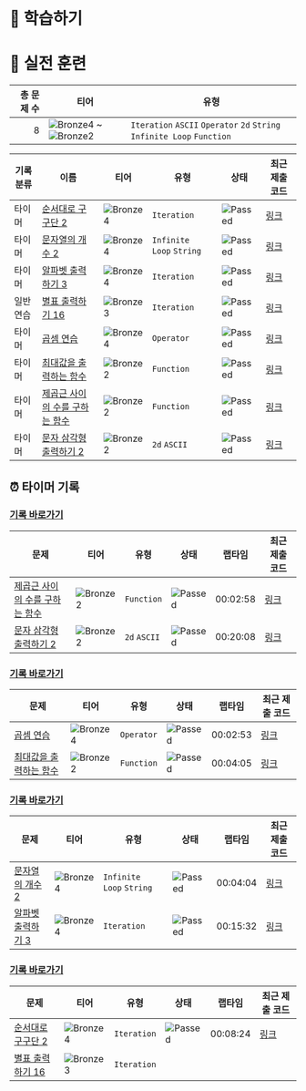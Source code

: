 # 📖 학습하기

# 🥇 실전 훈련
|총 문제 수|티어|유형|
|---:|---|---|
|8|![Bronze4][b4] ~ ![Bronze2][b2]|`Iteration` `ASCII` `Operator` `2d` `String` `Infinite Loop` `Function`|

|기록분류|이름|티어|유형|상태|최근 제출 코드|
|---|---|---|---|---|---|
|타이머|[순서대로 구구단 2](https://www.codetree.ai/training-field/search/problems/multiplication-table-in-order-2)|![Bronze4][b4]|`Iteration`|![Passed][passed]|[링크](https://github.com/essential2189/codetree-TILs/blob/main/240129/%EC%88%9C%EC%84%9C%EB%8C%80%EB%A1%9C%20%EA%B5%AC%EA%B5%AC%EB%8B%A8%202/multiplication-table-in-order-2.cpp)|
|타이머|[문자열의 개수 2](https://www.codetree.ai/training-field/search/problems/number-of-spring-2)|![Bronze4][b4]|`Infinite Loop` `String`|![Passed][passed]|[링크](https://github.com/essential2189/codetree-TILs/blob/main/240129/%EB%AC%B8%EC%9E%90%EC%97%B4%EC%9D%98%20%EA%B0%9C%EC%88%98%202/number-of-spring-2.cpp)|
|타이머|[알파벳 출력하기 3](https://www.codetree.ai/training-field/search/problems/print-alphabet-3)|![Bronze4][b4]|`Iteration`|![Passed][passed]|[링크](https://github.com/essential2189/codetree-TILs/blob/main/240129/%EC%95%8C%ED%8C%8C%EB%B2%B3%20%EC%B6%9C%EB%A0%A5%ED%95%98%EA%B8%B0%203/print-alphabet-3.cpp)|
|일반 연습|[별표 출력하기 16](https://www.codetree.ai/training-field/search/problems/print-star-16)|![Bronze3][b3]|`Iteration`|![Passed][passed]|[링크](https://github.com/essential2189/codetree-TILs/blob/main/240129/%EB%B3%84%ED%91%9C%20%EC%B6%9C%EB%A0%A5%ED%95%98%EA%B8%B0%2016/print-star-16.cpp)|
|타이머|[곱셈 연습](https://www.codetree.ai/training-field/search/problems/multiply-practice)|![Bronze4][b4]|`Operator`|![Passed][passed]|[링크](https://github.com/essential2189/codetree-TILs/blob/main/240129/%EA%B3%B1%EC%85%88%20%EC%97%B0%EC%8A%B5/multiply-practice.cpp)|
|타이머|[최대값을 출력하는 함수](https://www.codetree.ai/training-field/search/problems/function-that-outputs-maximum-value)|![Bronze2][b2]|`Function`|![Passed][passed]|[링크](https://github.com/essential2189/codetree-TILs/blob/main/240129/%EC%B5%9C%EB%8C%80%EA%B0%92%EC%9D%84%20%EC%B6%9C%EB%A0%A5%ED%95%98%EB%8A%94%20%ED%95%A8%EC%88%98/function-that-outputs-maximum-value.cpp)|
|타이머|[제곱근 사이의 수를 구하는 함수](https://www.codetree.ai/training-field/search/problems/function-to-find-number-between-square-roots)|![Bronze2][b2]|`Function`|![Passed][passed]|[링크](https://github.com/essential2189/codetree-TILs/blob/main/240129/%EC%A0%9C%EA%B3%B1%EA%B7%BC%20%EC%82%AC%EC%9D%B4%EC%9D%98%20%EC%88%98%EB%A5%BC%20%EA%B5%AC%ED%95%98%EB%8A%94%20%ED%95%A8%EC%88%98/function-to-find-number-between-square-roots.cpp)|
|타이머|[문자 삼각형 출력하기 2](https://www.codetree.ai/training-field/search/problems/print-char-triangle-2)|![Bronze2][b2]|`2d` `ASCII`|![Passed][passed]|[링크](https://github.com/essential2189/codetree-TILs/blob/main/240129/%EB%AC%B8%EC%9E%90%20%EC%82%BC%EA%B0%81%ED%98%95%20%EC%B6%9C%EB%A0%A5%ED%95%98%EA%B8%B0%202/print-char-triangle-2.cpp)|


## ⏰ 타이머 기록
### [기록 바로가기](https://www.codetree.ai/training-field/my-records/timer/6752)

|문제|티어|유형|상태|랩타임|최근 제출 코드|
|---|---|---|---|---|---|
[제곱근 사이의 수를 구하는 함수](https://www.codetree.ai/training-field/search/problems/function-to-find-number-between-square-roots)|![Bronze2][b2]|`Function`|![Passed][passed]|00:02:58|[링크](https://github.com/essential2189/codetree-TILs/blob/main/240129/%EC%A0%9C%EA%B3%B1%EA%B7%BC%20%EC%82%AC%EC%9D%B4%EC%9D%98%20%EC%88%98%EB%A5%BC%20%EA%B5%AC%ED%95%98%EB%8A%94%20%ED%95%A8%EC%88%98/function-to-find-number-between-square-roots.cpp)|
[문자 삼각형 출력하기 2](https://www.codetree.ai/training-field/search/problems/print-char-triangle-2)|![Bronze2][b2]|`2d` `ASCII`|![Passed][passed]|00:20:08|[링크](https://github.com/essential2189/codetree-TILs/blob/main/240129/%EB%AC%B8%EC%9E%90%20%EC%82%BC%EA%B0%81%ED%98%95%20%EC%B6%9C%EB%A0%A5%ED%95%98%EA%B8%B0%202/print-char-triangle-2.cpp)|


### [기록 바로가기](https://www.codetree.ai/training-field/my-records/timer/6749)

|문제|티어|유형|상태|랩타임|최근 제출 코드|
|---|---|---|---|---|---|
[곱셈 연습](https://www.codetree.ai/training-field/search/problems/multiply-practice)|![Bronze4][b4]|`Operator`|![Passed][passed]|00:02:53|[링크](https://github.com/essential2189/codetree-TILs/blob/main/240129/%EA%B3%B1%EC%85%88%20%EC%97%B0%EC%8A%B5/multiply-practice.cpp)|
[최대값을 출력하는 함수](https://www.codetree.ai/training-field/search/problems/function-that-outputs-maximum-value)|![Bronze2][b2]|`Function`|![Passed][passed]|00:04:05|[링크](https://github.com/essential2189/codetree-TILs/blob/main/240129/%EC%B5%9C%EB%8C%80%EA%B0%92%EC%9D%84%20%EC%B6%9C%EB%A0%A5%ED%95%98%EB%8A%94%20%ED%95%A8%EC%88%98/function-that-outputs-maximum-value.cpp)|


### [기록 바로가기](https://www.codetree.ai/training-field/my-records/timer/6724)

|문제|티어|유형|상태|랩타임|최근 제출 코드|
|---|---|---|---|---|---|
[문자열의 개수 2](https://www.codetree.ai/training-field/search/problems/number-of-spring-2)|![Bronze4][b4]|`Infinite Loop` `String`|![Passed][passed]|00:04:04|[링크](https://github.com/essential2189/codetree-TILs/blob/main/240129/%EB%AC%B8%EC%9E%90%EC%97%B4%EC%9D%98%20%EA%B0%9C%EC%88%98%202/number-of-spring-2.cpp)|
[알파벳 출력하기 3](https://www.codetree.ai/training-field/search/problems/print-alphabet-3)|![Bronze4][b4]|`Iteration`|![Passed][passed]|00:15:32|[링크](https://github.com/essential2189/codetree-TILs/blob/main/240129/%EC%95%8C%ED%8C%8C%EB%B2%B3%20%EC%B6%9C%EB%A0%A5%ED%95%98%EA%B8%B0%203/print-alphabet-3.cpp)|


### [기록 바로가기](https://www.codetree.ai/training-field/my-records/timer/6722)

|문제|티어|유형|상태|랩타임|최근 제출 코드|
|---|---|---|---|---|---|
[순서대로 구구단 2](https://www.codetree.ai/training-field/search/problems/multiplication-table-in-order-2)|![Bronze4][b4]|`Iteration`|![Passed][passed]|00:08:24|[링크](https://github.com/essential2189/codetree-TILs/blob/main/240129/%EC%88%9C%EC%84%9C%EB%8C%80%EB%A1%9C%20%EA%B5%AC%EA%B5%AC%EB%8B%A8%202/multiplication-table-in-order-2.cpp)|
[별표 출력하기 16](https://www.codetree.ai/training-field/search/problems/print-star-16)|![Bronze3][b3]|`Iteration`||||












[b5]: https://img.shields.io/badge/Bronze_5-%235D3E31.svg
[b4]: https://img.shields.io/badge/Bronze_4-%235D3E31.svg
[b3]: https://img.shields.io/badge/Bronze_3-%235D3E31.svg
[b2]: https://img.shields.io/badge/Bronze_2-%235D3E31.svg
[b1]: https://img.shields.io/badge/Bronze_1-%235D3E31.svg
[s5]: https://img.shields.io/badge/Silver_5-%23394960.svg
[s4]: https://img.shields.io/badge/Silver_4-%23394960.svg
[s3]: https://img.shields.io/badge/Silver_3-%23394960.svg
[s2]: https://img.shields.io/badge/Silver_2-%23394960.svg
[s1]: https://img.shields.io/badge/Silver_1-%23394960.svg
[g5]: https://img.shields.io/badge/Gold_5-%23FFC433.svg
[g4]: https://img.shields.io/badge/Gold_4-%23FFC433.svg
[g3]: https://img.shields.io/badge/Gold_3-%23FFC433.svg
[g2]: https://img.shields.io/badge/Gold_2-%23FFC433.svg
[g1]: https://img.shields.io/badge/Gold_1-%23FFC433.svg
[p5]: https://img.shields.io/badge/Platinum_5-%2376DDD8.svg
[p4]: https://img.shields.io/badge/Platinum_4-%2376DDD8.svg
[p3]: https://img.shields.io/badge/Platinum_3-%2376DDD8.svg
[p2]: https://img.shields.io/badge/Platinum_2-%2376DDD8.svg
[p1]: https://img.shields.io/badge/Platinum_1-%2376DDD8.svg
[passed]: https://img.shields.io/badge/Passed-%23009D27.svg
[failed]: https://img.shields.io/badge/Failed-%23D24D57.svg
[easy]: https://img.shields.io/badge/쉬움-%235cb85c.svg?for-the-badge
[medium]: https://img.shields.io/badge/보통-%23FFC433.svg?for-the-badge
[hard]: https://img.shields.io/badge/어려움-%23D24D57.svg?for-the-badge